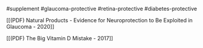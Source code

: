 
#supplement #glaucoma-protective #retina-protective #diabetes-protective

[[(PDF) Natural Products - Evidence for Neuroprotection to Be Exploited in Glaucoma - 2020]]

[[(PDF) The Big Vitamin D Mistake - 2017]]
